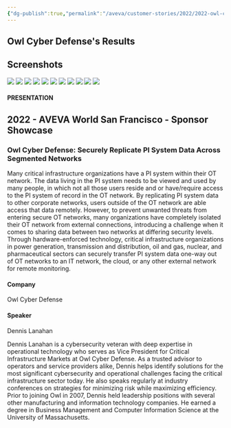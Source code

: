 ```yaml
---
{"dg-publish":true,"permalink":"/aveva/customer-stories/2022/2022-owl-cyber-defense-owl-cyber-defense-securely-replicate-pi-system-data-across-segmented-networks/"}
---
```


## Owl Cyber Defense's Results

## Screenshots
![](https://i.imgur.com/r9YiqAk.png)
![](https://i.imgur.com/A8TIpED.png)
![](https://i.imgur.com/2swd2ik.png)
![](https://i.imgur.com/HBI9M4s.png)
![](https://i.imgur.com/Flny0T5.png)
![](https://i.imgur.com/h5ONMiT.png)
![](https://i.imgur.com/9vgx8Kh.png)
![](https://i.imgur.com/jTKTcfC.png)
![](https://i.imgur.com/giBDzLq.png)
![](https://i.imgur.com/1JRmdX2.png)
![](https://i.imgur.com/sjsN4gx.png)

#### PRESENTATION

## 2022 - AVEVA World San Francisco - Sponsor Showcase

### Owl Cyber Defense: Securely Replicate PI System Data Across Segmented Networks

Many critical infrastructure organizations have a PI system within their OT network. The data living in the PI system needs to be viewed and used by many people, in which not all those users reside and or have/require access to the PI system of record in the OT network. By replicating PI system data to other corporate networks, users outside of the OT network are able access that data remotely. However, to prevent unwanted threats from entering secure OT networks, many organizations have completely isolated their OT network from external connections, introducing a challenge when it comes to sharing data between two networks at differing security levels. Through hardware-enforced technology, critical infrastructure organizations in power generation, transmission and distribution, oil and gas, nuclear, and pharmaceutical sectors can securely transfer PI system data one-way out of OT networks to an IT network, the cloud, or any other external network for remote monitoring.

#### Company

Owl Cyber Defense

#### Speaker

Dennis Lanahan

Dennis Lanahan is a cybersecurity veteran with deep expertise in operational technology who serves as Vice President for Critical Infrastructure Markets at Owl Cyber Defense. As a trusted advisor to operators and service providers alike, Dennis helps identify solutions for the most significant cybersecurity and operational challenges facing the critical infrastructure sector today. He also speaks regularly at industry conferences on strategies for minimizing risk while maximizing efficiency. Prior to joining Owl in 2007, Dennis held leadership positions with several other manufacturing and information technology companies. He earned a degree in Business Management and Computer Information Science at the University of Massachusetts.